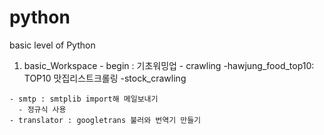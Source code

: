 # python
basic level of Python 
  1. basic_Workspace
    - begin : 기초워밍업
    - crawling 
      -hawjung_food_top10: TOP10 맛집리스트크롤링
      -stock_crawling
    
    - smtp : smtplib import해 메일보내기
      - 정규식 사용
    - translator : googletrans 불러와 번역기 만들기
